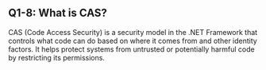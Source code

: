 ## Q1-8: What is CAS?

CAS (Code Access Security) is a security model in the .NET Framework that controls what code can do based on where it comes from and other identity factors. It helps protect systems from untrusted or potentially harmful code by restricting its permissions.